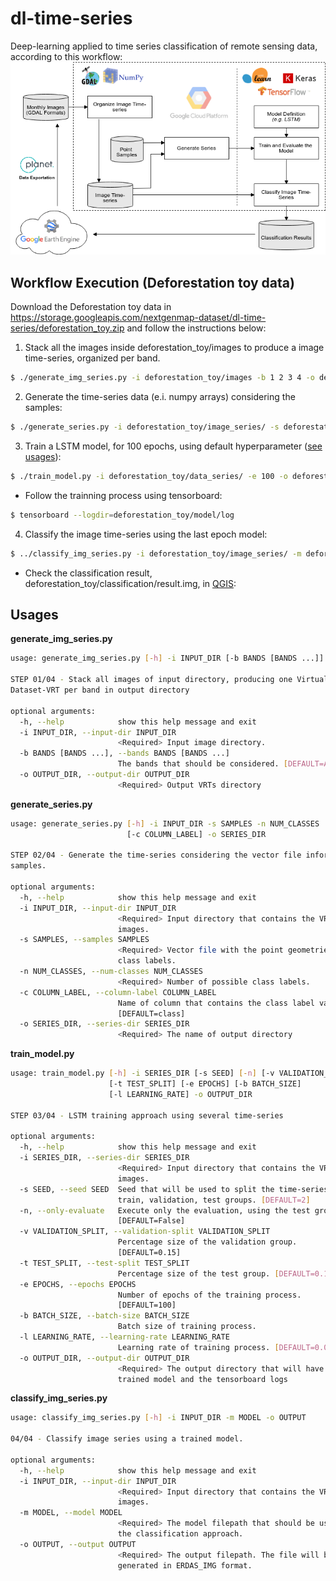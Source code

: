 # dl-time-series

Deep-learning applied to time series classification of remote sensing data, according to this workflow:
![alt tag](https://raw.githubusercontent.com/NexGenMap/dl-time-series/master/docs/workflow.png)

## Workflow Execution (Deforestation toy data)
Download the Deforestation toy data in https://storage.googleapis.com/nextgenmap-dataset/dl-time-series/deforestation_toy.zip and follow the instructions below:
1. Stack all the images inside deforestation_toy/images to produce a image time-series, organized per band.
```sh
$ ./generate_img_series.py -i deforestation_toy/images -b 1 2 3 4 -o deforestation_toy/image_series
```
2. Generate the time-series data (e.i. numpy arrays) considering the samples:
```sh
$ ./generate_series.py -i deforestation_toy/image_series/ -s deforestation_toy/samples/toy_samples.shp -o deforestation_toy/data_series/ -n 2
```
3. Train a LSTM model, for 100 epochs, using default hyperparameter ([see usages](#usages)):
```sh
$ ./train_model.py -i deforestation_toy/data_series/ -e 100 -o deforestation_toy/model
```
* Follow the trainning process using tensorboard:
```sh
$ tensorboard --logdir=deforestation_toy/model/log
```
4. Classify the image time-series using the last epoch model:
```sh
$ ../classify_img_series.py -i deforestation_toy/image_series/ -m deforestation_toy/model/last_model.H5 -o deforestation_toy/classification/result.img
```
* Check the classification result, deforestation_toy/classification/result.img, in [QGIS](https://www.qgis.org):
## Usages
**generate_img_series.py**
```sh
usage: generate_img_series.py [-h] -i INPUT_DIR [-b BANDS [BANDS ...]] -o OUTPUT_DIR

STEP 01/04 - Stack all images of input directory, producing one Virtual
Dataset-VRT per band in output directory

optional arguments:
  -h, --help            show this help message and exit
  -i INPUT_DIR, --input-dir INPUT_DIR
                        <Required> Input image directory.
  -b BANDS [BANDS ...], --bands BANDS [BANDS ...]
                        The bands that should be considered. [DEFAULT=All]
  -o OUTPUT_DIR, --output-dir OUTPUT_DIR
                        <Required> Output VRTs directory

```
**generate_series.py**
```sh
usage: generate_series.py [-h] -i INPUT_DIR -s SAMPLES -n NUM_CLASSES
                          [-c COLUMN_LABEL] -o SERIES_DIR

STEP 02/04 - Generate the time-series considering the vector file informed as
samples.

optional arguments:
  -h, --help            show this help message and exit
  -i INPUT_DIR, --input-dir INPUT_DIR
                        <Required> Input directory that contains the VRTs
                        images.
  -s SAMPLES, --samples SAMPLES
                        <Required> Vector file with the point geometries and
                        class labels.
  -n NUM_CLASSES, --num-classes NUM_CLASSES
                        <Required> Number of possible class labels.
  -c COLUMN_LABEL, --column-label COLUMN_LABEL
                        Name of column that contains the class label values.
                        [DEFAULT=class]
  -o SERIES_DIR, --series-dir SERIES_DIR
                        <Required> The name of output directory

```
**train_model.py**
```sh
usage: train_model.py [-h] -i SERIES_DIR [-s SEED] [-n] [-v VALIDATION_SPLIT]
                      [-t TEST_SPLIT] [-e EPOCHS] [-b BATCH_SIZE]
                      [-l LEARNING_RATE] -o OUTPUT_DIR

STEP 03/04 - LSTM training approach using several time-series

optional arguments:
  -h, --help            show this help message and exit
  -i SERIES_DIR, --series-dir SERIES_DIR
                        <Required> Input directory that contains the VRT
                        images.
  -s SEED, --seed SEED  Seed that will be used to split the time-series in
                        train, validation, test groups. [DEFAULT=2]
  -n, --only-evaluate   Execute only the evaluation, using the test group.
                        [DEFAULT=False]
  -v VALIDATION_SPLIT, --validation-split VALIDATION_SPLIT
                        Percentage size of the validation group.
                        [DEFAULT=0.15]
  -t TEST_SPLIT, --test-split TEST_SPLIT
                        Percentage size of the test group. [DEFAULT=0.15]
  -e EPOCHS, --epochs EPOCHS
                        Number of epochs of the training process.
                        [DEFAULT=100]
  -b BATCH_SIZE, --batch-size BATCH_SIZE
                        Batch size of training process.
  -l LEARNING_RATE, --learning-rate LEARNING_RATE
                        Learning rate of training process. [DEFAULT=0.00005]
  -o OUTPUT_DIR, --output-dir OUTPUT_DIR
                        <Required> The output directory that will have the
                        trained model and the tensorboard logs

```
**classify_img_series.py**
```sh
usage: classify_img_series.py [-h] -i INPUT_DIR -m MODEL -o OUTPUT

04/04 - Classify image series using a trained model.

optional arguments:
  -h, --help            show this help message and exit
  -i INPUT_DIR, --input-dir INPUT_DIR
                        <Required> Input directory that contains the VRTs
                        images.
  -m MODEL, --model MODEL
                        <Required> The model filepath that should be used in
                        the classification approach.
  -o OUTPUT, --output OUTPUT
                        <Required> The output filepath. The file will be
                        generated in ERDAS_IMG format.

```